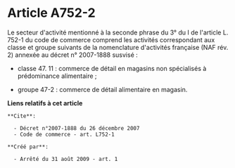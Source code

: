 # Article A752-2

Le secteur d'activité mentionné à la seconde phrase du 3° du I de l'article L. 752-1 du code de commerce comprend les
activités correspondant aux classe et groupe suivants de la nomenclature d'activités française (NAF rév. 2) annexée au décret
n° 2007-1888 susvisé : 

- classe 47. 11 : commerce de détail en magasins non spécialisés à prédominance alimentaire ; 

- groupe 47-2 : commerce de détail alimentaire en magasin.

**Liens relatifs à cet article**

	**Cite**:

	  - Décret n°2007-1888 du 26 décembre 2007
	  - Code de commerce - art. L752-1

	**Créé par**:

	  - Arrêté du 31 août 2009 - art. 1
